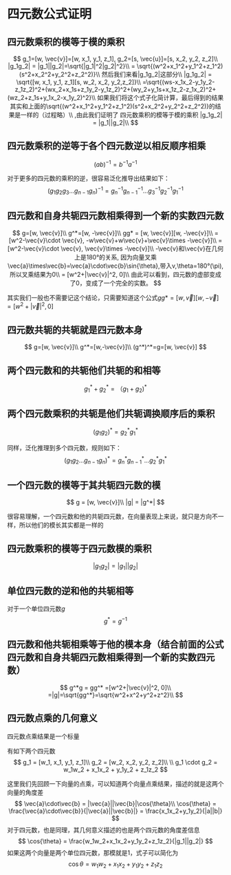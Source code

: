 # 四元数公式证明

## 四元数乘积的模等于模的乘积

$$
g_1=[w, \vec{v}]=[w, x_1, y_1, z_1], g_2=[s, \vec{u}]=[s, x_2, y_2, z_2]\\
|g_1g_2| = |g_1||g_2|=\sqrt{|g_1|^2|g_2|^2}\\
= \sqrt{(w^2+x_1^2+y_1^2+z_1^2)(s^2+x_2^2+y_2^2+z_2^2)}\\
然后我们来看|g_1g_2|这部分\\
|g_1g_2| = \sqrt{[w, x_1, y_1, z_1][s, w_2, x_2, y_2,z_2]}\\
=\sqrt{(ws-x_1x_2-y_1y_2-z_1z_2)^2+(wx_2+x_1s+z_1y_2-y_1z_2)^2+(wy_2+y_1s+x_1z_2-z_1x_2)^2+(wz_2+z_1s+y_1x_2-x_1y_2)^2}\\
如果我们将这个式子化简计算，最后得到的结果其实和上面的\sqrt{(w^2+x_1^2+y_1^2+z_1^2)(s^2+x_2^2+y_2^2+z_2^2)}的结果是一样的（过程略）\\
,由此我们证明了 四元数乘积的模等于模的乘积 |g_1g_2| = |g_1||g_2|\\
$$



## 四元数乘积的逆等于各个四元数逆以相反顺序相乘

$$
(ab)^{-1}=b^{-1}a^{-1}
$$

对于更多的四元数的乘积的逆，很容易泛化推导出结果如下：
$$
(g_1g_2g_3...g_{n-1}g_n)^{-1} = g_n^{-1}g_{n-1}^{-1}...g_3^{-1}g_2^{-1}g_1^{-1}
$$


## 四元数和自身共轭四元数相乘得到一个新的实数四元数

$$
g=[w, \vec{v}]\\
g^*=[w, -\vec{v}]\\
gg* = [w, \vec{v}][w, -\vec{v}]\\
= [w^2-\vec{v}\cdot \vec{v}, -w\vec{v}+w\vec{v}+\vec{v}\times -\vec{v}]\\
= [w^2-\vec{v}\cdot \vec{v}, \vec{v}\times -\vec{v}]\\
-\vec{v}和\vec{v}在几何上是180°的关系, 因为向量叉乘 \vec{a}\times\vec{b}=\vec{a}\cdot\vec{b}\sin{\theta},带入v,\theta=180°(\pi),所以叉乘结果为0\\
= [w^2+|\vec{v}|^2, 0]\\
由此可以看到，四元数的虚部变成了0，变成了一个完全的实数。
$$



其实我们一般也不需要记这个结论，只需要知道这个公式$gg* = [w, \vec{v}][w, -\vec{v}] = [w^2+|\vec{v}|^2, 0]$



## 四元数共轭的共轭就是四元数本身

$$
g=[w, \vec{v}]\\
g^*=[w,-\vec{v}]\\
(g^*)^*=g=[w, \vec{v}]
$$

## 两个四元数和的共轭他们共轭的和相等

$$
g_1^*+g_2^*=（g_1+g_2)^*
$$

## 两个四元数乘积的共轭是他们共轭调换顺序后的乘积

$$
(g_1g_2)^* = g_2^*g_1^*
$$

同样，泛化推理到多个四元数，规则如下：
$$
(g_1g_2...g_{n-1}g_n)^* = g_n^*g_{n-1}^*...g_2^*g_1^*
$$

## 一个四元数的模等于其共轭四元数的模

$$
g = [w, \vec{v}]\\
|g| = |g^*|
$$

很容易理解，一个四元数和他的共轭四元数，在向量表现上来说，就只是方向不一样，所以他们的模长其实都是一样的

## 四元数乘积的模等于四元数模的乘积

$$
|g_1g_2| = |g_1||g_2|
$$

## 单位四元数的逆和他的共轭相等

对于一个单位四元数$g$
$$
g^* = g^{-1}
$$


## 四元数和他共轭相乘等于他的模本身（结合前面的公式 四元数和自身共轭四元数相乘得到一个新的实数四元数）

$$
g^*g = gg^* =[w^2+|\vec{v}|^2, 0]\\
=|g|=\sqrt{gg^*}=\sqrt{w^2+x^2+y^2+z^2}\\
$$



## 四元数点乘的几何意义

四元数点乘结果是一个标量

有如下两个四元数
$$
g_1 = [w_1, x_1, y_1, z_1]\\
g_2 = [w_2, x_2, y_2, z_2]\\
\\ 
g_1 \cdot g_2 = w_1w_2 + x_1x_2 + y_1y_2 + z_1z_2
$$


这里我们先回顾一下向量的点乘，可以知道两个向量点乘结果，描述的就是这两个向量的角度差
$$
\vec{a}\cdot\vec{b} = |\vec{a}||\vec{b}|\cos{\theta}\\
\cos{\theta} = \frac{\vec{a}\cdot\vec{b}}{|\vec{a}||\vec{b}|} = \frac{x_1x_2+y_1y_2}{|a||b|}
$$
对于四元数，也是同理，其几何意义描述的也是两个四元数的角度差信息
$$
\cos{\theta} = \frac{w_1w_2+x_1x_2+y_1y_2+z_1z_2}{|g_1||g_2|}
$$
如果这两个向量是两个单位四元数，那模就是1，式子可以简化为
$$
\cos{\theta} = w_1w_2+x_1x_2+y_1y_2+z_1z_2
$$






